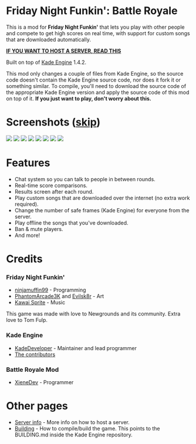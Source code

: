 # Friday Night Funkin': Battle Royale

This is a mod for **Friday Night Funkin'** that lets you play with other people and compete to get high scores on real time, with support for custom songs that are downloaded automatically.

[**IF YOU WANT TO HOST A SERVER, READ THIS**](server/README.md)

Built on top of [Kade Engine](https://github.com/KadeDev/Kade-Engine) 1.4.2.

This mod only changes a couple of files from Kade Engine, so the source code doesn't contain the Kade Engine source code, nor does it fork it or something similar. To compile, you'll need to download the source code of the appropriate Kade Engine version and apply the source code of this mod on top of it. **If you just want to play, don't worry about this.**

# Screenshots ([skip](#Features))

![](images/gameplay.gif)
![](images/loading_bar.gif)
![](images/gameplay.png)
![](images/waiting.png)
![](images/main_menu.png)
![](images/lobby.png)
![](images/online_menu.png)
![](images/connect_menu.png)

# Features

- Chat system so you can talk to people in between rounds.
- Real-time score comparisons.
- Results screen after each round.
- Play custom songs that are downloaded over the internet (no extra work required).
- Change the number of safe frames (Kade Engine) for everyone from the server.
- Play offline the songs that you've downloaded.
- Ban & mute players.
- And more!

# Credits

### Friday Night Funkin'

- [ninjamuffin99](https://twitter.com/ninja_muffin99) - Programming
- [PhantomArcade3K](https://twitter.com/phantomarcade3k) and [Evilsk8r](https://twitter.com/evilsk8r) - Art
- [Kawai Sprite](https://twitter.com/kawaisprite) - Music

This game was made with love to Newgrounds and its community. Extra love to Tom Fulp.

### Kade Engine

- [KadeDeveloper](https://twitter.com/KadeDeveloper) - Maintainer and lead programmer
- [The contributors](https://github.com/KadeDev/Kade-Engine/graphs/contributors)

### Battle Royale Mod

- [XieneDev](https://www.youtube.com/c/XieneDev) - Programmer


# Other pages

- [Server info](server/README.md) - More info on how to host a server.
- [Building](https://kadedev.github.io/Kade-Engine/building) - How to compile/build the game. This points to the BUILDING.md inside the Kade Engine repository.
